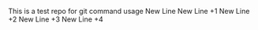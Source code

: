 This is a test repo for git command usage
New Line
New Line +1
New Line +2
New Line +3
New Line +4

